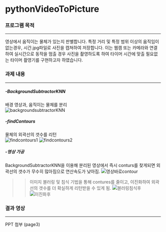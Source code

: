 # pythonVideoToPicture 


### 프로그램 목적
----------------------------------------
영상에서 움직이는 물체가 있는지 판별합니다.
특정 거리 및 특정 범위 이상의 움직임이 없는경우, 시간.jpg파일로 사진을 캡쳐하여 저장합니다.
이는 웹캠 또는 카메라와 연결하여 실시간으로 동작을 멈출 경우 사진을 촬영하도록 하여 타이머 시간에 맞출 필요없는 타이머 촬영기를 구현하고자 하였습니다.


### 과제 내용
-------------------------------------
##### -BackgroundSubtractorKNN
배경 영상과, 움직이는 물체를 분리<br>
![backgroundsubtractorKNN](https://user-images.githubusercontent.com/75197352/170498976-40a41eb9-53aa-47a2-8490-147a441afe33.jpg)
##### -findContours
물체의 외곽선의 갯수를 리턴<br>
![findcontours1](https://user-images.githubusercontent.com/75197352/170498986-ff5b552f-267a-4094-9a05-8c2eaca931bf.jpg)
![findcontours2](https://user-images.githubusercontent.com/75197352/170498989-e6b8a877-3a64-46a2-8101-90863ca5f7c2.jpg)
##### -영상 가공
BackgroundSubtractorKNN을 이용해 분리된 영상에서 즉시 conturs를 찾게되면 외곽선의 갯수가 무수히 많아짐으로 연산속도가 낮아짐.
![영상바로contour](https://user-images.githubusercontent.com/75197352/170498994-65717f21-9003-45df-8561-ae616b0d9626.png)
>> 이미지 블러링 및 침식 기법을 통해 contures를 줄이고, 이진화하여 외곽선의 갯수를 더 확실하게 리턴받을 수 있게 됨.
>> ![블러링침식후](https://user-images.githubusercontent.com/75197352/170498992-7321a258-7465-4685-9877-4ed396ea9f3d.png)
>> ![이진화후](https://user-images.githubusercontent.com/75197352/170498998-e28d4f5b-a40e-486f-918e-d0244791ee97.png)


### 결과 영상
-------------------------------------
PPT 첨부 (page3)



